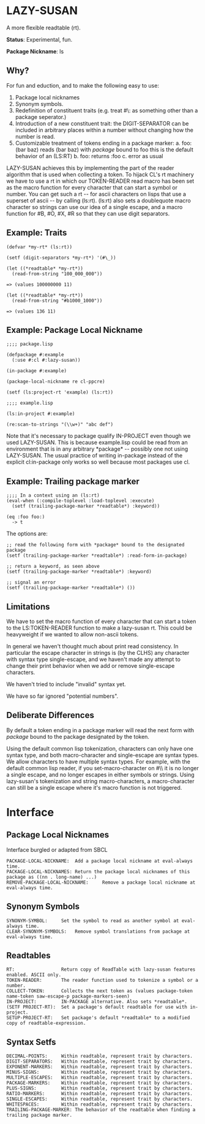 LAZY-SUSAN
==========

A more flexible readtable (rt).

__Status__: Experimental, fun.

__Package Nickname__: ls

Why?
----

For fun and eduction, and to make the following easy
to use:

1. Package local nicknames
2. Synonym symbols.
3. Redefinition of constituent traits
   (e.g. treat #\\: as something other than a package seperator.)
4. Introduction of a new constituent trait: the DIGIT-SEPARATOR can be
   included in arbitrary places within a number without changing how
   the number is read.
5. Customizable treatment of tokens ending in a package marker:
   a. foo:(bar baz) reads (bar baz) with *package* bound to foo
      this is the default behavior of an (LS:RT)
   b. foo: returns :foo
   c. error as usual

LAZY-SUSAN achieves this by implementing the part of the reader
algorithm that is used when collecting a token. To hijack CL's rt
machinery we have to use a rt in which our TOKEN-READER read macro has
been set as the macro function for every character that can start a
symbol or number. You can get such a rt -- for ascii characters on
lisps that use a superset of ascii -- by calling (ls:rt). (ls:rt) also
sets a doublequote macro character so strings can use our idea of a
single escape, and a macro function for #B, #O, #X, #R so that they
can use digit separators.

Example: Traits
---------------
    (defvar *my-rt* (ls:rt))

    (setf (digit-separators *my-rt*) '(#\_))

    (let ((*readtable* *my-rt*))
      (read-from-string "100_000_000"))

    => (values 100000000 11)

    (let ((*readtable* *my-rt*))
      (read-from-string "#b1000_1000"))

    => (values 136 11)

Example: Package Local Nickname
-------------------------------
    ;;;; package.lisp

    (defpackage #:example
      (:use #:cl #:lazy-susan))

    (in-package #:example)

    (package-local-nickname re cl-ppcre)

    (setf (ls:project-rt 'example) (ls:rt))

    ;;;; example.lisp

    (ls:in-project #:example)

    (re:scan-to-strings "(\\w+)" "abc def")

Note that it's necessary to package qualify IN-PROJECT even though we
used LAZY-SUSAN. This is because example.lisp could be read from an
environment that is in any arbitrary \*package\* -- possibly one not
using LAZY-SUSAN. The usual practice of writing in-package instead of
the explicit cl:in-package only works so well because most packages
use cl.

Example: Trailing package marker
--------------------------------

    ;;;; In a context using an (ls:rt)
    (eval-when (:compile-toplevel :load-toplevel :execute)
      (setf (trailing-package-marker *readtable*) :keyword))

    (eq :foo foo:)
      -> t

The options are:

    ;; read the following form with *package* bound to the designated package
    (setf (trailing-package-marker *readtable*) :read-form-in-package)

    ;; return a keyword, as seen above
    (setf (trailing-package-marker *readtable*) :keyword)

    ;; signal an error
    (setf (trailing-package-marker *readtable*) ())

Limitations
-----------

We have to set the macro function of every character that can start a
token to the LS:TOKEN-READER function to make a lazy-susan rt.
This could be heavyweight if we wanted to allow non-ascii tokens.

In general we haven't thought much about print read consistency. In
particular the escape character in strings is (by the CLHS) any
character with syntax type single-escape, and we haven't made any
attempt to change their print behavior when we add or remove
single-escape characters.

We haven't tried to include "invalid" syntax yet.

We have so far ignored "potential numbers".

Deliberate Differences
----------------------

By default a token ending in a package marker will read the next form
with *package* bound to the package designated by the token.

Using the default common lisp tokenization, characters can only have one
syntax type, and both macro-character and single-escape are syntax types.
We allow characters to have multiple syntax types. For example, with the
default common lisp reader, if you set-macro-character on #\\\\ it is no
longer a single escape, and no longer escapes in either symbols or strings.
Using lazy-susan's tokenization and string macro-characters, a macro-character
can still be a single escape where it's macro function is not triggered.

Interface
=========

Package Local Nicknames
-----------------------

Interface burgled or adapted from SBCL

    PACKAGE-LOCAL-NICKNAME:  Add a package local nickname at eval-always time.
    PACKAGE-LOCAL-NICKNAMES: Return the package local nicknames of this package as ((nn . long-name) ...)
    REMOVE-PACKAGE-LOCAL-NICKNAME:     Remove a package local nickname at eval-always time.

Synonym Symbols
---------------
    SYNONYM-SYMBOL:     Set the symbol to read as another symbol at eval-always time.
    CLEAR-SYNONYM-SYMBOLS:   Remove symbol translations from package at eval-always time.

Readtables
----------
    RT:                 Return copy of ReadTable with lazy-susan features enabled. ASCII only.
    TOKEN-READER:       The reader function used to tokenize a symbol or a number.
    COLLECT-TOKEN:      Collects the next token as (values package-token name-token saw-escape-p package-markers-seen)
    IN-PROJECT:         IN-PACKAGE alternative. Also sets *readtable*.
    (SETF PROJECT-RT):  Set a package's default readtable for use with in-project.
    SETUP-PROJECT-RT:   Set package's default *readtable* to a modified copy of readtable-expression.

Syntax Setfs
------------
    DECIMAL-POINTS:     Within readtable, represent trait by characters.
    DIGIT-SEPARATORS:   Within readtable, represent trait by characters.
    EXPONENT-MARKERS:   Within readtable, represent trait by characters.
    MINUS-SIGNS:        Within readtable, represent trait by characters.
    MULTIPLE-ESCAPES:   Within readtable, represent trait by characters.
    PACKAGE-MARKERS:    Within readtable, represent trait by characters.
    PLUS-SIGNS:         Within readtable, represent trait by characters.
    RATIO-MARKERS:      Within readtable, represent trait by characters.
    SINGLE-ESCAPES:     Within readtable, represent trait by characters.
    WHITESPACES:        Within readtable, represent trait by characters.
    TRAILING-PACKAGE-MARKER: The behavior of the readtable when finding a trailing package marker.
